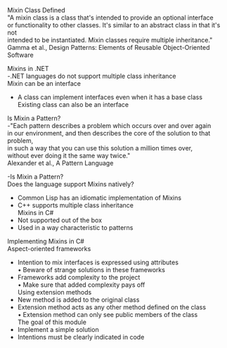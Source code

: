 
Mixin Class Defined<br/>
"A mixin class is a class that's intended to provide an optional interface<br/>
or functionality to other classes. It's similar to an abstract class in that it's not<br/>
intended to be instantiated. Mixin classes require multiple inheritance."<br/>
Gamma et al., Design Patterns: Elements of Reusable Object-Oriented Software<br/>

Mixins in .NET<br/>
-.NET languages do not support multiple class inheritance<br/>
  Mixin can be an interface<br/>
- A class can implement interfaces even when it has a base class<br/>
  Existing class can also be an interface<br/>
  
Is Mixin a Pattern?<br/>
-"Each pattern describes a problem which occurs over and over again<br/>
  in our environment, and then describes the core of the solution to that problem,<br/>
  in such a way that you can use this solution a million times over,<br/>
  without ever doing it the same way twice."<br/>
  Alexander et al., A Pattern Language<br/>
  
-Is Mixin a Pattern?<br/>
 Does the language support Mixins natively?<br/>
- Common Lisp has an idiomatic implementation of Mixins<br/>
- C++ supports multiple class inheritance<br/>
 Mixins in C#<br/>
- Not supported out of the box<br/>
- Used in a way characteristic to patterns<br/>

Implementing Mixins in C#<br/>
 Aspect-oriented frameworks<br/>
- Intention to mix interfaces is expressed using attributes<br/>
• Beware of strange solutions in these frameworks<br/>
- Frameworks add complexity to the project<br/>
• Make sure that added complexity pays off<br/>
 Using extension methods<br/>
- New method is added to the original class<br/>
- Extension method acts as any other method defined on the class<br/>
• Extension method can only see public members of the class<br/>
 The goal of this module<br/>
- Implement a simple solution<br/>
- Intentions must be clearly indicated in code<br/>
